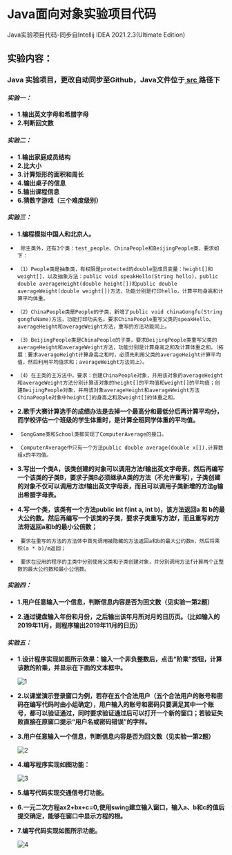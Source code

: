 # **Java面向对象实验项目代码**

Java实验项目代码-同步自Intellij IDEA 2021.2.3(Ultimate Edition)

## 实验内容：

### Java 实验项目，更改自动同步至Github，Java文件位于[ src ](https://github.com/FW27623/admin.fw1028.top/tree/master/src)路径下

#### _**实验一：**_
- **1.输出英文字母和希腊字母**
- **2.判断回文数**

#### _**实验二：**_
- **1.输出家庭成员结构**
- **2.比大小**
- **3.计算矩形的面积和周长**
- **4.输出桌子的信息**
- **5.输出课程信息**
- **6.猜数字游戏（三个难度级别）**

#### **_实验三：_**
- **1.编程模拟中国人和北京人。**  
*      除主类外，还有3个类：test_people、ChinaPeople和BeijingPeople类，要求如下：  
*     （1）People类是抽象类，有权限是protected的double型成员变量：height[]和weight[]，以及抽象方法：public void speakHello(String hello)、public double averageHeight(double height[])和public double averageWeight(double weight[])方法，功能分别是打印hello，计算平均身高和计算平均体重。  
*     （2）ChinaPeople类是People的子类，新增了public void chinaGongfu(String gongfuName)方法，功能打印功夫名。要求ChinaPeople重写父类的speakHello、averageHeight和averageWeight方法，重写的方法功能同上。  
*     （3）BeijingPeople类是ChinaPeople的子类，要求BeijingPeople类重写父类的averageHeight和averageWeight方法，功能分别是计算身高之和及计算体重之和。（拓展：要求averageHeight计算身高之和时，必须先利用父类的averageHeight计算平均值，然后利用平均值求和；averageWeight方法同上）。  
*     （4）在主类的主方法中，要求：创建ChinaPeople对象，并用该对象的averageHeight和averageWeight方法分别计算该对象的height[]的平均值和weight[]的平均值；创建BeijingPeople对象，并用该对象averageHeight和averageWeight方法ChinaPeople对象中height[]的身高之和及weight[]的体重之和。    


- **2.歌手大赛计算选手的成绩办法是去掉一个最高分和最低分后再计算平均分，而学校评估一个班级的学生体重时，是计算全班同学体重的平均值。**  
*      SongGame类和School类都实现了ComputerAverage的接口。  
*      ComputerAverage中只有一个方法public double average(double x[]),计算数组x的平均值。  


- **3.写出一个类A，该类创建的对象可以调用方法f输出英文字母表，然后再编写一个该类的子类B，要求子类B必须继承A类的方法（不允许重写），子类创建的对象不仅可以调用方法f输出英文字母表，而且可以调用子类新增的方法g输出希腊字母表。**    


- **4.写一个类，该类有一个方法public int f(int a, int b)，该方法返回a 和 b的最大公约数。然后再编写一个该类的子类，要求子类重写方法f，而且重写的方法将返回a和b的最小公倍数；**  
*      要求在重写的方法的方法体中首先调用被隐藏的方法返回a和b的最大公约数m，然后将乘积(a * b)/m返回；  
*      要求在应用的程序的主类中分别使用父类和子类创建对象，并分别调用方法f计算两个正整数的最大公约数和最小公倍数。

#### **_实验四：_**
- **1.用户任意输入一个信息，判断信息内容是否为回文数（见实验一第2题）**  


- **2.通过键盘输入年份和月份，之后输出该年月所对月的日历页。（比如输入的2019年11月，则程序输出2019年11月的日历）**  

#### **_实验五：_**
- **1.设计程序实现如图所示效果：输入一个非负整数后，点击“阶乘”按钮，计算该数的阶乘，并显示在下面的文本框中。**  

  <img src="https://www.fw1028.top/wp-content/uploads/2021/12/img_1.png" alt="1"/>    
  

- **2.以课堂演示登录窗口为例，若存在五个合法用户（五个合法用户的账号和密码在编写代码时由小组确定），用户输入的账号和密码只要满足其中一个账号，都可以验证通过，同时要求验证通过后可以打开一个新的窗口；若验证失败直接在原窗口提示“用户名或密码错误”的字样。**  
  

- **3.用户任意输入一个信息，判断信息内容是否为回文数（见实验一第2题）**  

  <img src="https://www.fw1028.top/wp-content/uploads/2021/12/img_2.png" alt="2"/>  
  

- **4.编写程序实现如图功能：**  

  <img src="https://www.fw1028.top/wp-content/uploads/2021/12/img_3.png" alt="3"/>  
  

- **5.编写代码实现交通信号灯功能。**
  

- **6.一元二次方程ax2+bx+c=0,使用swing建立输入窗口，输入a、b和c的值后提交确定，能够在窗口中显示方程的根。**
  

- **7.编写代码实现如图所示功能。**  

  <img src="https://www.fw1028.top/wp-content/uploads/2021/12/img_4.png" alt="4"/>

